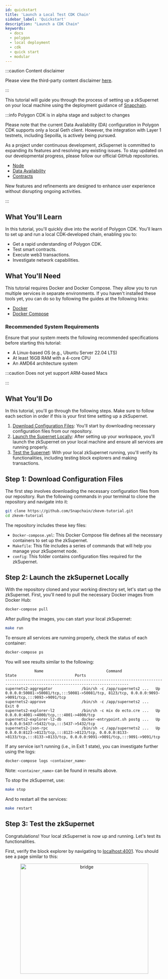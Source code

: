 ```yaml
---
id: quickstart
title: 'Launch a Local Test CDK Chain'
sidebar_label: 'Quickstart'
description: "Launch a CDK Chain"
keywords:
  - docs
  - polygon
  - local deployment
  - cdk
  - quick start
  - modular
---
```


:::caution Content disclaimer

Please view the third-party content disclaimer [<ins>here</ins>](https://github.com/0xPolygon/wiki/blob/master/CONTENT_DISCLAIMER.md).

:::

This tutorial will guide you through the process of setting up a zkSupernet on your local machine using the deployment guidance of [Snapchain](https://www.snapchain.dev/).

:::info Polygon CDK is in alpha stage and subject to changes

Please note that the current Data Availability (DA) configuration in Polygon CDK supports only a local Geth client. However, the integration with Layer 1 testnets, including Sepoilla, is actively being pursued.

As a project under continuous development, zkSupernet is committed to expanding its features and resolving any existing issues. To stay updated on our developmental progress, please follow our official GitHub repositories.

- [<ins>Node</ins>](https://github.com/0xPolygon/supernets2-node)
- [<ins>Data Availability</ins>](https://github.com/0xPolygon/supernets2-data-availability)
- [<ins>Contracts</ins>](https://github.com/0xPolygon/supernets2-contracts)

New features and refinements are designed to enhance user experience without disrupting ongoing activities.

:::

## What You'll Learn

<!-- explain actual setup, like mock prover-->

In this tutorial, you'll quickly dive into the world of Polygon CDK. You'll learn to set up and run a local CDK-developed chain, enabling you to:

- Get a rapid understanding of Polygon CDK.
- Test smart contracts.
- Execute web3 transactions.
- Investigate network capabilities.

## What You'll Need

This tutorial requires Docker and Docker Compose. They allow you to run multiple services in separate environments. If you haven't installed these tools yet, you can do so by following the guides at the following links:

- [Docker](https://www.docker.com/get-started)
- [Docker Compose](https://docs.docker.com/compose/install/)

### Recommended System Requirements

Ensure that your system meets the following recommended specifications before starting this tutorial:

- A Linux-based OS (e.g., Ubuntu Server 22.04 LTS)
- At least 16GB RAM with a 4-core CPU
- An AMD64 architecture system

:::caution Does not yet support ARM-based Macs

:::

## What You'll Do

In this tutorial, you'll go through the following steps. Make sure to follow each section in order if this is your first time setting up a zkSupernet.

1. [Download Configuration Files](#step-1-download-configuration-files): You'll start by downloading necessary configuration files from our repository.
2. [Launch the Supernet Locally](#step-2-launch-the-supernet-locally): After setting up your workspace, you'll launch the zkSupernet on your local machine and ensure all services are running properly.
3. [Test the Supernet](#step-3-test-the-supernet): With your local zkSupernet running, you'll verify its functionalities, including testing block explorers and making transactions.

## Step 1: Download Configuration Files

The first step involves downloading the necessary configuration files from our repository. Run the following commands in your terminal to clone the repository and navigate into it:

```bash
git clone https://github.com/Snapchain/zkevm-tutorial.git
cd zkevm-tutorial
```

The repository includes these key files:

- `Docker-compose.yml`: This Docker Compose file defines all the necessary containers to set up the zkSupernet. 
- `Makefile`: This file includes a series of commands that will help you manage your zkSupernet node.
- `config`: This folder contains configuration files required for the zkSupernet.

## Step 2: Launch the zkSupernet Locally

With the repository cloned and your working directory set, let's start up the zkSupernet. First, you'll need to pull the necessary Docker images from Docker Hub:

```bash
docker-compose pull
```

After pulling the images, you can start your local zkSupernet:

```bash
make run
```

To ensure all services are running properly, check the status of each container:

```bash
docker-compose ps 
```

You will see results similar to the following:

```shell
             Name                            Command                  State                          Ports                   
-----------------------------------------------------------------------------------------------------------------------------
supernets2-aggregator             /bin/sh -c /app/supernets2 ...   Up             0.0.0.0:50081->50081/tcp,:::50081->50081/tcp, 8123/tcp, 0.0.0.0:9093->9091/tcp,:::9093->9091/tcp   
supernets2-approve                /bin/sh -c /app/supernets2 ...   Exit 0
supernets2-explorer-l2            /bin/sh -c mix do ecto.cre ...   Up             0.0.0.0:4001->4000/tcp,:::4001->4000/tcp
supernets2-explorer-l2-db         docker-entrypoint.sh postg ...   Up             0.0.0.0:5437->5432/tcp,:::5437->5432/tcp
supernets2-json-rpc               /bin/sh -c /app/supernets2 ...   Up             0.0.0.0:8123->8123/tcp,:::8123->8123/tcp, 0.0.0.0:8133->8133/tcp,:::8133->8133/tcp, 0.0.0.0:9091->9091/tcp,:::9091->9091/tcp
```

If any service isn't running (i.e., in Exit 1 state), you can investigate further using the logs:

```bash
docker-compose logs <container_name>
```

Note: `<container_name>` can be found in results above.


To stop the zkSupernet, use:

```bash
make stop
```

And to restart all the services:

```bash
make restart
```

## Step 3: Test the zkSupernet

Congratulations! Your local zkSupernet is now up and running. Let's test its functionalities.

First, verify the block explorer by navigating to [localhost:4001](http://localhost:4001/). You should see a page similar to this:

<div align="center">
  <img src="/img/cdk/zksupernets-block-explorer-empty.png" alt="bridge" width="90%" height="30%" />
</div>

<br/>

Now, let's add the network to your Web3 wallet by populating the necessary fields.
> **We'll use MetaMask for our example.**

- Set the chain ID is **1001**. 
- The currency symbol is **POL** by default. 
- The RPC node and block explorer containers can be found at ports **8123** and **4001**, respectively.

<div align="center">
  <img src="/img/cdk/zksupernets-metamask-add-network.png" alt="bridge" width="90%" height="30%" />
</div>

Next, switch to the new network:

<div align="center">
  <img src="/img/cdk/zksupernets-metamask-switch-network.png" alt="bridge" width="90%" height="30%" />
</div>

By default, an account with private key `0xac0974bec39a17e36ba4a6b4d238ff944bacb478cbed5efcae784d7bf4f2ff80` has been preloaded with tokens.

:::caution NEVER transfer real assets to the address associated with the above private key
:::

Import this account and check the balance:

<div align="center">
  <img src="/img/cdk/zksupernets-metamask-import-account.gif" alt="bridge" width="90%" height="30%" />
</div>

You can now try a transaction by transferring some tokens to another account:

<div align="center">
  <img src="/img/cdk/zksupernets-metamask-transfer.gif" alt="bridge" width="90%" height="30%" />
</div>

After confirming the transaction, check the updated balances:

<div align="center">
  <img src="/img/cdk/zksupernets-metamask-transfer-result.gif" alt="bridge" width="90%" height="30%" />
</div>

You can also view the transaction details in the block explorer by clicking on the transaction details in MetaMask:

<div align="center">
  <img src="/img/cdk/zksupernets-tx-view-on-block-explorer.gif" alt="bridge" width="90%" height="30%" />
</div>
